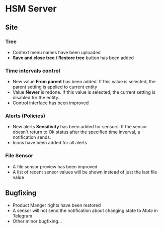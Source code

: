 # HSM Server

## Site

### Tree
* Context menu names have been uploaded
* **Save and close tree / Restore tree** button has been added

### Time intervals control
* New value **From parent** has been added. If this value is selected, the parent setting is applied to current entity
* Value **Newer** is redone. If this value is selected, the current setting is disabled for the entity.
* Control interface has been improved

### Alerts (Policies)
* New alerts **Sensitivity** has been added for sensors. If the sensor doesn`t return to Ok status after the specified time inverval, a notification sends.
* Icons have been added for all alerts

### File Sensor
* A file sensor preview has been improved
* A list of recent sensor values will be shown instead of just the last file value

## Bugfixing
* Product Manger rights have been restored
* A sensor will not send the notification about changing state to *Mute* in Telegram
* Other minor bugfixing...
